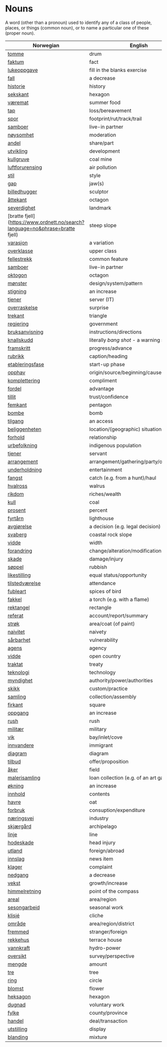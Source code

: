 # Nouns

A word (other than a pronoun) used to identify any of a class of people, places, or things (common noun), or to name a particular one of these (proper noun).

| Norwegian | English | Gender |
| --- | --- | --- |
| [tomme](https://www.ordnett.no/search?language=no&phrase=tomme) | drum | m |
| [faktum](https://www.ordnett.no/search?language=no&phrase=faktum) | fact | i |
| [lukeoppgave](https://www.ordnett.no/search?language=no&phrase=lukeoppgave) | fill in the blanks exercise | m |
| [fall](https://www.ordnett.no/search?language=no&phrase=fall) | a decrease | i |
| [historie](https://www.ordnett.no/search?language=no&phrase=historie) | history | m/f |
| [sekskant](https://www.ordnett.no/search?language=no&phrase=sekskant) | hexagon | m |
| [væremat](https://www.ordnett.no/search?language=no&phrase=væremat) | summer food | m |
| [tap](https://www.ordnett.no/search?language=no&phrase=tap) | loss/bereavement | i |
| [spor](https://www.ordnett.no/search?language=no&phrase=spor) | footprint/rut/track/trail | i |
| [samboer](https://www.ordnett.no/search?language=no&phrase=samboer) | live-in partner | m |
| [nøysomhet](https://www.ordnett.no/search?language=no&phrase=nøysomhet) | moderation | m |
| [andel](https://www.ordnett.no/search?language=no&phrase=andel) | share/part | m |
| [utvikling](https://www.ordnett.no/search?language=no&phrase=utvikling) | development | m |
| [kullgruve](https://www.ordnett.no/search?language=no&phrase=kullgruve) | coal mine | m |
| [luftforurensing](https://www.ordnett.no/search?language=no&phrase=luftforurensing) | air pollution | m |
| [stil](https://www.ordnett.no/search?language=no&phrase=stil) | style | m |
| [gap](https://www.ordnett.no/search?language=no&phrase=gap) | jaw(s) | m |
| [billedhugger](https://www.ordnett.no/search?language=no&phrase=billedhugger) | sculptor | m |
| [åttekant](https://www.ordnett.no/search?language=no&phrase=åttekant) | octagon | m |
| [severdighet](https://www.ordnett.no/search?language=no&phrase=severdighet) | landmark | m |
| [bratte fjell](https://www.ordnett.no/search?language=no&phrase=bratte fjell) | steep slope | m |
| [varasjon](https://www.ordnett.no/search?language=no&phrase=varasjon) | a variation | m |
| [overklasse](https://www.ordnett.no/search?language=no&phrase=overklasse) | upper class | m |
| [fellestrekk](https://www.ordnett.no/search?language=no&phrase=fellestrekk) | common feature | i |
| [samboer](https://www.ordnett.no/search?language=no&phrase=samboer) | live-in partner | m |
| [oktogon](https://www.ordnett.no/search?language=no&phrase=oktogon) | octagon | m |
| [mønster](https://www.ordnett.no/search?language=no&phrase=mønster) | design/system/pattern | i |
| [stigning](https://www.ordnett.no/search?language=no&phrase=stigning) | an increase | m |
| [tjener](https://www.ordnett.no/search?language=no&phrase=tjener) | server (IT) | m |
| [overraskelse](https://www.ordnett.no/search?language=no&phrase=overraskelse) | surprise | m |
| [trekant](https://www.ordnett.no/search?language=no&phrase=trekant) | triangle | m |
| [regjering](https://www.ordnett.no/search?language=no&phrase=regjering) | government | m |
| [bruksanvisning](https://www.ordnett.no/search?language=no&phrase=bruksanvisning) | instructions/directions | m |
| [knallskudd](https://www.ordnett.no/search?language=no&phrase=knallskudd) | literally _bang shot_ - a warning shot gun | i |
| [framskritt](https://www.ordnett.no/search?language=no&phrase=framskritt) | progress/advance | i |
| [rubrikk](https://www.ordnett.no/search?language=no&phrase=rubrikk) | caption/heading | m |
| [etableringsfase](https://www.ordnett.no/search?language=no&phrase=etableringsfase) | start-up phase | m |
| [opphav](https://www.ordnett.no/search?language=no&phrase=opphav) | origin/source/beginning/cause | i |
| [komplettering](https://www.ordnett.no/search?language=no&phrase=komplettering) | compliment | m |
| [fordel](https://www.ordnett.no/search?language=no&phrase=fordel) | advantage | m |
| [tillit](https://www.ordnett.no/search?language=no&phrase=tillit) | trust/confidence | m |
| [femkant](https://www.ordnett.no/search?language=no&phrase=femkant) | pentagon | m |
| [bombe](https://www.ordnett.no/search?language=no&phrase=bombe) | bomb | m |
| [tilgang](https://www.ordnett.no/search?language=no&phrase=tilgang) | an access | i |
| [beliggenheten](https://www.ordnett.no/search?language=no&phrase=beliggenheten) | location/(geographic) situation | m/f |
| [forhold](https://www.ordnett.no/search?language=no&phrase=forhold) | relationship | i |
| [urbefolkning](https://www.ordnett.no/search?language=no&phrase=urbefolkning) | indigenous population | m |
| [tjener](https://www.ordnett.no/search?language=no&phrase=tjener) | servant | m |
| [arrangement](https://www.ordnett.no/search?language=no&phrase=arrangement) | arrangement/gathering/party/organisation | i |
| [underholdning](https://www.ordnett.no/search?language=no&phrase=underholdning) | entertainment | m |
| [fangst](https://www.ordnett.no/search?language=no&phrase=fangst) | catch (e.g. from a hunt)/haul | m |
| [hvalross](https://www.ordnett.no/search?language=no&phrase=hvalross) | walrus | m |
| [rikdom](https://www.ordnett.no/search?language=no&phrase=rikdom) | riches/wealth | m |
| [kull](https://www.ordnett.no/search?language=no&phrase=kull) | coal | i |
| [prosent](https://www.ordnett.no/search?language=no&phrase=prosent) | percent | m |
| [fyrtårn](https://www.ordnett.no/search?language=no&phrase=fyrtårn) | lighthouse | i |
| [avgjørelse](https://www.ordnett.no/search?language=no&phrase=avgjørelse) | a decision (e.g. legal decision) | m |
| [svaberg](https://www.ordnett.no/search?language=no&phrase=svaberg) | coastal rock slope | i |
| [vidde](https://www.ordnett.no/search?language=no&phrase=vidde) | width | m/f |
| [forandring](https://www.ordnett.no/search?language=no&phrase=forandring) | change/alteration/modification | m |
| [skade](https://www.ordnett.no/search?language=no&phrase=skade) | damage/injury | m |
| [søppel](https://www.ordnett.no/search?language=no&phrase=søppel) | rubbish | i |
| [likestilling](https://www.ordnett.no/search?language=no&phrase=likestilling) | equal status/opportunity | m |
| [tilstedværelse](https://www.ordnett.no/search?language=no&phrase=tilstedværelse) | attendance | i |
| [fubleart](https://www.ordnett.no/search?language=no&phrase=fubleart) | spices of bird | m/f |
| [fakkel](https://www.ordnett.no/search?language=no&phrase=fakkel) | a torch (e.g. with a flame) | m |
| [rektangel](https://www.ordnett.no/search?language=no&phrase=rektangel) | rectangle | i |
| [referat](https://www.ordnett.no/search?language=no&phrase=referat) | account/report/summary | i |
| [strøk](https://www.ordnett.no/search?language=no&phrase=strøk) | area/coat (of paint) | i |
| [naivitet](https://www.ordnett.no/search?language=no&phrase=naivitet) | naivety | m |
| [sårbarhet](https://www.ordnett.no/search?language=no&phrase=sårbarhet) | vulnerability | m |
| [agens](https://www.ordnett.no/search?language=no&phrase=agens) | agency | m |
| [vidde](https://www.ordnett.no/search?language=no&phrase=vidde) | open country | m |
| [traktat](https://www.ordnett.no/search?language=no&phrase=traktat) | treaty | m |
| [teknologi](https://www.ordnett.no/search?language=no&phrase=teknologi) | technology | m |
| [myndighet](https://www.ordnett.no/search?language=no&phrase=myndighet) | authority/power/authorities | m |
| [skikk](https://www.ordnett.no/search?language=no&phrase=skikk) | custom/practice | m |
| [samling](https://www.ordnett.no/search?language=no&phrase=samling) | collection/assembly | m |
| [firkant](https://www.ordnett.no/search?language=no&phrase=firkant) | square | m |
| [oppgang](https://www.ordnett.no/search?language=no&phrase=oppgang) | an increase | m |
| [rush](https://www.ordnett.no/search?language=no&phrase=rush) | rush | i |
| [militær](https://www.ordnett.no/search?language=no&phrase=militær) | military | m |
| [vik](https://www.ordnett.no/search?language=no&phrase=vik) | bay/inlet/cove | m |
| [innvandere](https://www.ordnett.no/search?language=no&phrase=innvandere) | immigrant | m |
| [diagram](https://www.ordnett.no/search?language=no&phrase=diagram) | diagram | i |
| [tilbud](https://www.ordnett.no/search?language=no&phrase=tilbud) | offer/proposition | i |
| [åker](https://www.ordnett.no/search?language=no&phrase=åker) | field | m |
| [malerisamling](https://www.ordnett.no/search?language=no&phrase=malerisamling) | loan collection (e.g. of an art gallery) | m |
| [økning](https://www.ordnett.no/search?language=no&phrase=økning) | an increase | m |
| [innhold](https://www.ordnett.no/search?language=no&phrase=innhold) | contents | i |
| [havre](https://www.ordnett.no/search?language=no&phrase=havre) | oat | m |
| [forbruk](https://www.ordnett.no/search?language=no&phrase=forbruk) | consuption/expenditure | i |
| [næringsvei](https://www.ordnett.no/search?language=no&phrase=næringsvei) | industry | m |
| [skjærgård](https://www.ordnett.no/search?language=no&phrase=skjærgård) | archipelago | m |
| [linje](https://www.ordnett.no/search?language=no&phrase=linje) | line | m |
| [hodeskade](https://www.ordnett.no/search?language=no&phrase=hodeskade) | head injury | m |
| [utland](https://www.ordnett.no/search?language=no&phrase=utland) | foreign/abroad | m |
| [innslag](https://www.ordnett.no/search?language=no&phrase=innslag) | news item | i |
| [klager](https://www.ordnett.no/search?language=no&phrase=klager) | complaint | m |
| [nedgang](https://www.ordnett.no/search?language=no&phrase=nedgang) | a decrease | m |
| [vekst](https://www.ordnett.no/search?language=no&phrase=vekst) | growth/increase | m |
| [himmelretning](https://www.ordnett.no/search?language=no&phrase=himmelretning) | point of the compass | m |
| [areal](https://www.ordnett.no/search?language=no&phrase=areal) | area/region | i |
| [sesongarbeid](https://www.ordnett.no/search?language=no&phrase=sesongarbeid) | seasonal work | i |
| [klisjé](https://www.ordnett.no/search?language=no&phrase=klisjé) | cliche | m |
| [område](https://www.ordnett.no/search?language=no&phrase=område) | area/region/district | i |
| [fremmed](https://www.ordnett.no/search?language=no&phrase=fremmed) | stranger/foreign | m |
| [rekkehus](https://www.ordnett.no/search?language=no&phrase=rekkehus) | terrace house | i |
| [vannkraft](https://www.ordnett.no/search?language=no&phrase=vannkraft) | hydro-power | m |
| [oversikt](https://www.ordnett.no/search?language=no&phrase=oversikt) | survey/perspective | m |
| [mengde](https://www.ordnett.no/search?language=no&phrase=mengde) | amount | m |
| [tre](https://www.ordnett.no/search?language=no&phrase=tre) | tree | i |
| [ring](https://www.ordnett.no/search?language=no&phrase=ring) | circle | m |
| [blomst](https://www.ordnett.no/search?language=no&phrase=blomst) | flower | m |
| [heksagon](https://www.ordnett.no/search?language=no&phrase=heksagon) | hexagon | m |
| [dugnad](https://www.ordnett.no/search?language=no&phrase=dugnad) | voluntary work | m |
| [fylke](https://www.ordnett.no/search?language=no&phrase=fylke) | county/province | i |
| [handel](https://www.ordnett.no/search?language=no&phrase=handel) | deal/transaction | m |
| [utstilling](https://www.ordnett.no/search?language=no&phrase=utstilling) | display | m |
| [blanding](https://www.ordnett.no/search?language=no&phrase=blanding) | mixture | m |

